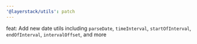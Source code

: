 ```yaml
---
'@layerstack/utils': patch
---
```


feat: Add new date utils including `parseDate`, `timeInterval`, `startOfInterval`, `endOfInterval`, `intervalOffset`, and more
